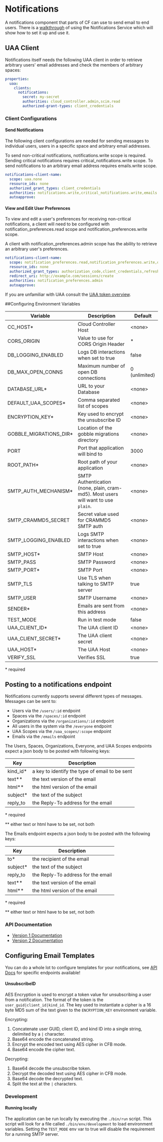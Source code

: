 # Notifications

A notifications component that parts of CF can use to send email to end users.
There is a [walkthrough](https://github.com/cloudfoundry-incubator/notifications/blob/master/walkthrough.md) of using the Notifications Service which will show how to set it up and use it.

## UAA Client
Notifications itself needs the following UAA client in order to retrieve arbitrary users' email addresses and check the members of  arbitrary spaces:

```yaml
properties:
  uaa:
    clients:
      notifications:
        secret: my-secret
        authorities: cloud_controller.admin,scim.read
        authorized-grant-types: client_credentials
```

### Client Configurations
#### Send Notifications
The following client configurations are needed for sending messages to individual users, users in a specific space and arbitrary email addresses.

To send non-critical notifications, notifications.write scope is required. Sending critical notifications requires critical_notifications.write scope. To send notifications to an arbitrary email address requires emails.write scope.

```yaml
notifications-client-name:
  scope: uaa.none
  resource_ids: none
  authorized_grant_types: client_credentials
  authorities: notifications.write,critical_notifications.write,emails.write
  autoapprove:
```

#### View and Edit User Preferences
To view and edit a user's preferences for receiving non-critical notifications, a client will need to be configured with notification_preferences.read scope and notification_preferences.write scope.

A client with notification_preferences.admin scope has the ability to retrieve an arbitrary user's preferences.

```yaml
notifications-client-name:
  scope: notification_preferences.read,notification_preferences.write,openid
  resource_ids: none
  authorized_grant_types: authorization_code,client_credentials,refresh_token
  redirect_uri: http://example.com/sessions/create
  authorities: notification_preferences.admin
  autoapprove:
```

If you are unfamiliar with UAA consult the [UAA token overview](https://github.com/cloudfoundry/uaa/blob/master/docs/UAA-Tokens.md).

##Configuring Environment Variables

| Variable                     | Description                                 | Default  |
|------------------------------|---------------------------------------------|----------|
| CC_HOST\*                    | Cloud Controller Host                       | \<none\> |
| CORS_ORIGIN                  | Value to use for CORS Origin Header         | *        |
| DB_LOGGING_ENABLED           | Logs DB interactions when set to true       | false    |
| DB_MAX_OPEN_CONNS            | Maximum number of open DB connections       | 0 (unlimited) |
| DATABASE_URL\*               | URL to your Database                        | \<none\> |
| DEFAULT_UAA_SCOPES\*         | Comma separated list of scopes              | \<none\> |
| ENCRYPTION_KEY\*             | Key used to encrypt the unsubscribe ID      | \<none\> |
| GOBBLE_MIGRATIONS_DIR\*      | Location of the gobble migrations directory | \<none\> |
| PORT                         | Port that application will bind to          | 3000     |
| ROOT_PATH\*                  | Root path of your application               | \<none\> |
| SMTP_AUTH_MECHANISM\*        | SMTP Authentication (none, plain, cram-md5). Most users will want to use `plain`. | \<none\> |
| SMTP_CRAMMD5_SECRET          | Secret value used for CRAMMD5 SMTP auth     | \<none\> |
| SMTP_LOGGING_ENABLED         | Logs SMTP interactions when set to true     | \<none\> |
| SMTP_HOST\*                  | SMTP Host                                   | \<none\> |
| SMTP_PASS                    | SMTP Password                               | \<none\> |
| SMTP_PORT\*                  | SMTP Port                                   | \<none\> |
| SMTP_TLS                     | Use TLS when talking to SMTP server         | true     |
| SMTP_USER                    | SMTP Username                               | \<none\> |
| SENDER\*                     | Emails are sent from this address           | \<none\> |
| TEST_MODE                    | Run in test mode                            | false    |
| UAA_CLIENT_ID\*              | The UAA client ID                           | \<none\> |
| UAA_CLIENT_SECRET\*          | The UAA client secret                       | \<none\> |
| UAA_HOST\*                   | The UAA Host                                | \<none\> |
| VERIFY_SSL                   | Verifies SSL                                | true     |


\* required

## Posting to a notifications endpoint

Notifications currently supports several different types of messages.  Messages can be sent to:

 - Users via the `/users/:id` endpoint
 - Spaces via the `/spaces/:id` endpoint
 - Organizations via the `/organizations/:id` endpoint
 - All users in the system via the `/everyone` endpoint
 - UAA Scopes via the `/uaa_scopes/:scope` endpoint
 - Emails via the `/emails` endpoint

The Users, Spaces, Organizations, Everyone, and UAA Scopes endpoints expect a json body to be posted with following keys:

| Key                  | Description                                    |
|----------------------|------------------------------------------------|
| kind_id\*            | a key to identify the type of email to be sent |
| text\*\*             | the text version of the email                  |
| html\*\*             | the html version of the email                  |
| subject\*            | the text of the subject                        |
| reply_to             | the Reply-To address for the email             |

\* required

\*\* either text or html have to be set, not both

The Emails endpoint expects a json body to be posted with the following keys:

| Key                | Description                                    |
|--------------------|------------------------------------------------|
| to\*               | the recipient of the email                     |
| subject\*          | the text of the subject                        |
| reply_to           | the Reply-To address for the email             |
| text\**            | the text version of the email                  |
| html\**            | the html version of the email                  |

\* required

\*\* either text or html have to be set, not both


<a name="api-docs"></a>
### API Documentation
- [Version 1 Documentation](/V1_API.md)
- [Version 2 Documentation](/V2_API.md)

## Configuring Email Templates
You can do a whole lot to configure templates for your notifications, see [API Docs](#api-docs) for specific endpoints available!

<a name="unsubscribe-id"></a>
#### UnsubscribeID

AES Encryption is used to encrypt a token value for unsubscribing a user from a
notification. The format of the token is the `user_guid|client_id|kind_id`. The
key used to instantiate a cipher is a 16 byte MD5 sum of the text given to the
`ENCRYPTION_KEY` environment variable.

Encrypting:

1. Concatenate user GUID, client ID, and kind ID into a single string, delimited by a `|` character.
1. Base64 encode the concatenated string.
1. Encrypt the encoded text using AES cipher in CFB mode.
1. Base64 encode the cipher text.

Decrypting:

1. Base64 decode the unsubscribe token.
1. Decrypt the decoded text using AES cipher in CFB mode.
1. Base64 decode the decrypted text.
1. Split the text at the `|` characters.



### Development

#### Running locally

The application can be run locally by executing the `./bin/run` script. This script will look for a file called `./bin/env/development` to load environment variables. Setting the `TEST_MODE` env var to true will disable the requirement for a running SMTP server.
